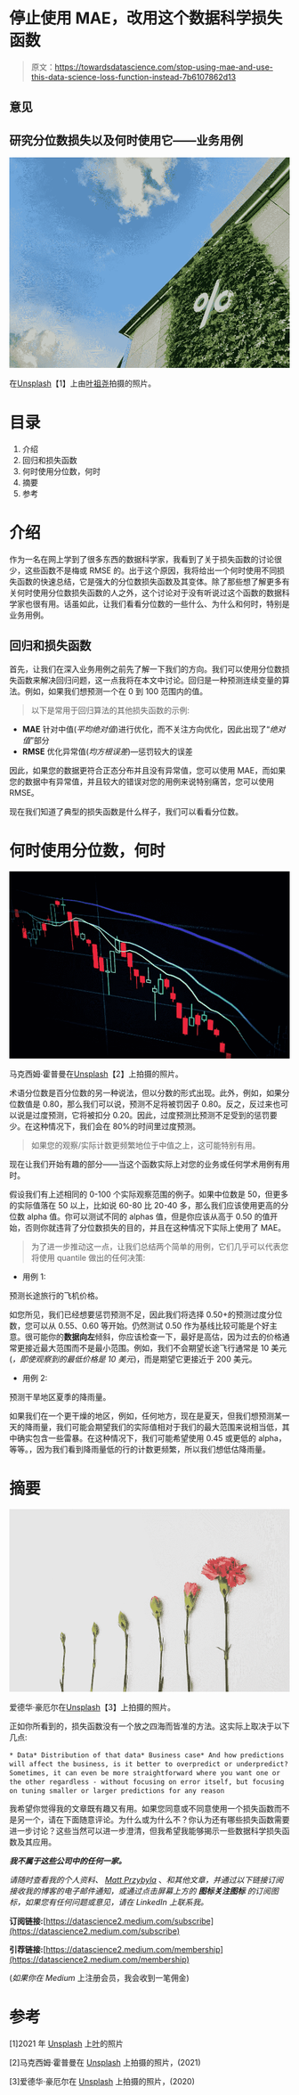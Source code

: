 # 停止使用 MAE，改用这个数据科学损失函数

> 原文：<https://towardsdatascience.com/stop-using-mae-and-use-this-data-science-loss-function-instead-7b6107862d13>

## 意见

## 研究分位数损失以及何时使用它——业务用例

![](img/78923c3a27cc170e32a01fdb03d25dbd.png)

在[Unsplash](https://unsplash.com/s/photos/%25?utm_source=unsplash&utm_medium=referral&utm_content=creditCopyText)【1】上由[叶祖尧](https://unsplash.com/@josephyip?utm_source=unsplash&utm_medium=referral&utm_content=creditCopyText)拍摄的照片。

# 目录

1.  介绍
2.  回归和损失函数
3.  何时使用分位数，何时
4.  摘要
5.  参考

# 介绍

作为一名在网上学到了很多东西的数据科学家，我看到了关于损失函数的讨论很少，这些函数不是梅或 RMSE 的。出于这个原因，我将给出一个何时使用不同损失函数的快速总结，它是强大的分位数损失函数及其变体。除了那些想了解更多有关何时使用分位数损失函数的人之外，这个讨论对于没有听说过这个函数的数据科学家也很有用。话虽如此，让我们看看分位数的一些什么、为什么和何时，特别是业务用例。

## 回归和损失函数

首先，让我们在深入业务用例之前先了解一下我们的方向。我们可以使用分位数损失函数来解决回归问题，这一点我将在本文中讨论。回归是一种预测连续变量的算法。例如，如果我们想预测一个在 0 到 100 范围内的值。

> 以下是常用于回归算法的其他损失函数的示例:

*   **MAE** 针对中值(*平均绝对值*)进行优化，而不关注方向优化，因此出现了“*绝对值*”部分
*   **RMSE** 优化异常值(*均方根误差*)—惩罚较大的误差

因此，如果您的数据更符合正态分布并且没有异常值，您可以使用 MAE，而如果您的数据中有异常值，并且较大的错误对您的用例来说特别痛苦，您可以使用 RMSE。

现在我们知道了典型的损失函数是什么样子，我们可以看看分位数。

# 何时使用分位数，何时

![](img/0c9a8a7172cb8e43c4bd86491a78b1da.png)

马克西姆·霍普曼在[Unsplash](https://unsplash.com/s/photos/graph?utm_source=unsplash&utm_medium=referral&utm_content=creditCopyText)【2】上拍摄的照片。

术语分位数是百分位数的另一种说法，但以分数的形式出现。此外，例如，如果分位数值是 0.80，那么我们可以说，预测不足将被罚因子 0.80。反之，反过来也可以说是过度预测，它将被扣分 0.20。因此，过度预测比预测不足受到的惩罚要少。在这种情况下，我们会在 80%的时间里过度预测。

> 如果您的观察/实际计数更频繁地位于中值之上，这可能特别有用。

现在让我们开始有趣的部分——当这个函数实际上对您的业务或任何学术用例有用时。

假设我们有上述相同的 0-100 个实际观察范围的例子。如果中位数是 50，但更多的实际值落在 50 以上，比如说 60-80 比 20-40 多，那么我们应该使用更高的分位数 alpha 值。你可以测试不同的 alphas 值，但是你应该从高于 0.50 的值开始，否则你就违背了分位数损失的目的，并且在这种情况下实际上使用了 MAE。

> 为了进一步推动这一点，让我们总结两个简单的用例，它们几乎可以代表您将使用 quantile 做出的任何决策:

*   用例 1:

预测长途旅行的飞机价格。

如您所见，我们已经想要惩罚预测不足，因此我们将选择 0.50+的预测过度分位数，您可以从 0.55、0.60 等开始。仍然测试 0.50 作为基线比较可能是个好主意。很可能你的**数据向左**倾斜，你应该检查一下，最好是高估，因为过去的价格通常更接近最大范围而不是最小范围。例如，我们不会期望长途飞行通常是 10 美元(*，即使观察到的最低价格是 10 美元*)，而是期望它更接近于 200 美元。

*   用例 2:

预测干旱地区夏季的降雨量。

如果我们在一个更干燥的地区，例如，任何地方，现在是夏天，但我们想预测某一天的降雨量，我们可能会期望我们的实际值相对于我们的最大范围来说相当低，其中确实包含一些雷暴。在这种情况下，我们可能希望使用 0.45 或更低的 alpha，等等。，因为我们看到降雨量低的行的计数更频繁，所以我们想低估降雨量。

# 摘要

![](img/0686cdd8efbb25c52213fbf4ad219ffc.png)

爱德华·豪厄尔在[Unsplash](https://unsplash.com/s/photos/graph?utm_source=unsplash&utm_medium=referral&utm_content=creditCopyText)【3】上拍摄的照片。

正如你所看到的，损失函数没有一个放之四海而皆准的方法。这实际上取决于以下几点:

```
* Data* Distribution of that data* Business case* And how predictions will affect the business, is it better to overpredict or underpredict? Sometimes, it can even be more straightforward where you want one or the other regardless - without focusing on error itself, but focusing on tuning smaller or larger predictions for any reason
```

我希望你觉得我的文章既有趣又有用。如果您同意或不同意使用一个损失函数而不是另一个，请在下面随意评论。为什么或为什么不？你认为还有哪些损失函数需要进一步讨论？这些当然可以进一步澄清，但我希望我能够揭示一些数据科学损失函数及其应用。

***我不属于这些公司中的任何一家。***

*请随时查看我的个人资料、* [*Matt Przybyla*](https://medium.com/u/abe5272eafd9?source=post_page-----7b6107862d13--------------------------------) 、*和其他文章，并通过以下链接订阅接收我的博客的电子邮件通知，或通过点击屏幕上方的* ***图标关注图标*** *的订阅图标，如果您有任何问题或意见，请在 LinkedIn 上联系我。*

**订阅链接:**[https://datascience2.medium.com/subscribe](https://datascience2.medium.com/subscribe)

**引荐链接:**[https://datascience2.medium.com/membership](https://datascience2.medium.com/membership)

(*如果你在 Medium* 上注册会员，我会收到一笔佣金)

# 参考

[1]2021 年 [Unsplash](https://unsplash.com/s/photos/%25?utm_source=unsplash&utm_medium=referral&utm_content=creditCopyText) 上[叶](https://unsplash.com/@josephyip?utm_source=unsplash&utm_medium=referral&utm_content=creditCopyText)的照片

[2]马克西姆·霍普曼在 [Unsplash](https://unsplash.com/s/photos/graph?utm_source=unsplash&utm_medium=referral&utm_content=creditCopyText) 上拍摄的照片，(2021)

[3]爱德华·豪厄尔在 [Unsplash](https://unsplash.com/s/photos/graph?utm_source=unsplash&utm_medium=referral&utm_content=creditCopyText) 上拍摄的照片，(2020)